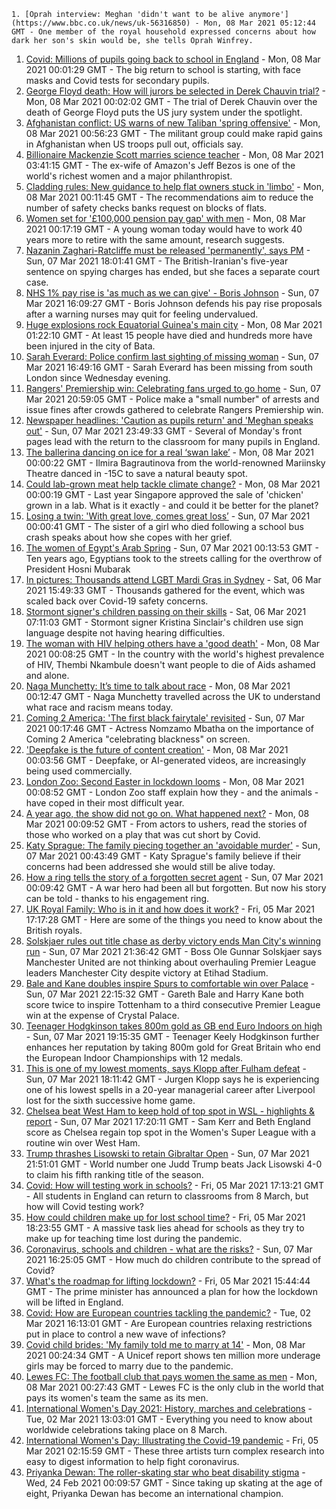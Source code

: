 
    1. [Oprah interview: Meghan 'didn't want to be alive anymore'](https://www.bbc.co.uk/news/uk-56316850) - Mon, 08 Mar 2021 05:12:44 GMT - One member of the royal household expressed concerns about how dark her son's skin would be, she tells Oprah Winfrey.
1. [Covid: Millions of pupils going back to school in England](https://www.bbc.co.uk/news/education-56293639) - Mon, 08 Mar 2021 00:01:29 GMT - The big return to school is starting, with face masks and Covid tests for secondary pupils.
1. [George Floyd death: How will jurors be selected in Derek Chauvin trial?](https://www.bbc.co.uk/news/world-us-canada-56287265) - Mon, 08 Mar 2021 00:02:02 GMT - The trial of Derek Chauvin over the death of George Floyd puts the US jury system under the spotlight.
1. [Afghanistan conflict: US warns of new Taliban 'spring offensive'](https://www.bbc.co.uk/news/world-asia-56316649) - Mon, 08 Mar 2021 00:56:23 GMT - The militant group could make rapid gains in Afghanistan when US troops pull out, officials say.
1. [Billionaire Mackenzie Scott marries science teacher](https://www.bbc.co.uk/news/business-56316950) - Mon, 08 Mar 2021 03:41:15 GMT - The ex-wife of Amazon's Jeff Bezos is one of the world's richest women and a major philanthropist.
1. [Cladding rules: New guidance to help flat owners stuck in 'limbo'](https://www.bbc.co.uk/news/business-56315729) - Mon, 08 Mar 2021 00:11:45 GMT - The recommendations aim to reduce the number of safety checks banks request on blocks of flats.
1. [Women set for '£100,000 pension pay gap' with men](https://www.bbc.co.uk/news/business-56315730) - Mon, 08 Mar 2021 00:17:19 GMT - A young woman today would have to work 40 years more to retire with the same amount, research suggests.
1. [Nazanin Zaghari-Ratcliffe must be released 'permanently', says PM](https://www.bbc.co.uk/news/uk-56313099) - Sun, 07 Mar 2021 18:01:41 GMT - The British-Iranian's five-year sentence on spying charges has ended, but she faces a separate court case.
1. [NHS 1% pay rise is 'as much as we can give' - Boris Johnson](https://www.bbc.co.uk/news/uk-56313199) - Sun, 07 Mar 2021 16:09:27 GMT - Boris Johnson defends his pay rise proposals after a warning nurses may quit for feeling undervalued.
1. [Huge explosions rock Equatorial Guinea's main city](https://www.bbc.co.uk/news/world-africa-56311677) - Mon, 08 Mar 2021 01:22:10 GMT - At least 15 people have died and hundreds more have been injured in the city of Bata.
1. [Sarah Everard: Police confirm last sighting of missing woman](https://www.bbc.co.uk/news/uk-england-london-56315011) - Sun, 07 Mar 2021 16:49:16 GMT - Sarah Everard has been missing from south London since Wednesday evening.
1. [Rangers' Premiership win: Celebrating fans urged to go home](https://www.bbc.co.uk/news/uk-scotland-glasgow-west-56312051) - Sun, 07 Mar 2021 20:59:05 GMT - Police make a "small number" of arrests and issue fines after crowds gathered to celebrate Rangers Premiership win.
1. [Newspaper headlines: 'Caution as pupils return' and 'Meghan speaks out'](https://www.bbc.co.uk/news/blogs-the-papers-56316429) - Sun, 07 Mar 2021 23:49:33 GMT - Several of Monday's front pages lead with the return to the classroom for many pupils in England.
1. [The ballerina dancing on ice for a real ‘swan lake’](https://www.bbc.co.uk/news/world-europe-56300514) - Mon, 08 Mar 2021 00:00:22 GMT - Ilmira Bagrautinova from the world-renowned Mariinsky Theatre danced in -15C to save a natural beauty spot.
1. [Could lab-grown meat help tackle climate change?](https://www.bbc.co.uk/news/science-environment-56294169) - Mon, 08 Mar 2021 00:00:19 GMT - Last year Singapore approved the sale of 'chicken' grown in a lab. What is it exactly - and could it be better for the planet?
1. [Losing a twin: 'With great love, comes great loss’](https://www.bbc.co.uk/news/uk-northern-ireland-56264812) - Sun, 07 Mar 2021 00:00:41 GMT - The sister of a girl who died following a school bus crash speaks about how she copes with her grief.
1. [The women of Egypt's Arab Spring](https://www.bbc.co.uk/news/stories-56195248) - Sun, 07 Mar 2021 00:13:53 GMT - Ten years ago, Egyptians took to the streets calling for the overthrow of President Hosni Mubarak
1. [In pictures: Thousands attend LGBT Mardi Gras in Sydney](https://www.bbc.co.uk/news/world-australia-56307356) - Sat, 06 Mar 2021 15:49:33 GMT - Thousands gathered for the event, which was scaled back over Covid-19 safety concerns.
1. [Stormont signer's children passing on their skills](https://www.bbc.co.uk/news/uk-northern-ireland-56266968) - Sat, 06 Mar 2021 07:11:03 GMT - Stormont signer Kristina Sinclair's children use sign language despite not having hearing difficulties.
1. [The woman with HIV helping others have a 'good death'](https://www.bbc.co.uk/news/stories-56282751) - Mon, 08 Mar 2021 00:08:25 GMT - In the country with the world's highest prevalence of HIV, Thembi Nkambule doesn't want people to die of Aids ashamed and alone.
1. [Naga Munchetty: It’s time to talk about race](https://www.bbc.co.uk/news/stories-56253480) - Mon, 08 Mar 2021 00:12:47 GMT - Naga Munchetty travelled across the UK to understand what race and racism means today.
1. [Coming 2 America: 'The first black fairytale' revisited](https://www.bbc.co.uk/news/entertainment-arts-56281904) - Sun, 07 Mar 2021 00:17:46 GMT - Actress Nomzamo Mbatha on the importance of Coming 2 America "celebrating blackness" on screen.
1. ['Deepfake is the future of content creation'](https://www.bbc.co.uk/news/business-56278411) - Mon, 08 Mar 2021 00:03:56 GMT - Deepfake, or AI-generated videos, are increasingly being used commercially.
1. [London Zoo: Second Easter in lockdown looms](https://www.bbc.co.uk/news/uk-england-london-56217098) - Mon, 08 Mar 2021 00:08:52 GMT - London Zoo staff explain how they - and the animals - have coped in their most difficult year.
1. [A year ago, the show did not go on. What happened next?](https://www.bbc.co.uk/news/entertainment-arts-56153030) - Mon, 08 Mar 2021 00:09:52 GMT - From actors to ushers, read the stories of those who worked on a play that was cut short by Covid.
1. [Katy Sprague: The family piecing together an 'avoidable murder'](https://www.bbc.co.uk/news/uk-england-cambridgeshire-56216488) - Sun, 07 Mar 2021 00:43:49 GMT - Katy Sprague's family believe if their concerns had been addressed she would still be alive today.
1. [How a ring tells the story of a forgotten secret agent](https://www.bbc.co.uk/news/stories-56215177) - Sun, 07 Mar 2021 00:09:42 GMT - A war hero had been all but forgotten. But now his story can be told - thanks to his engagement ring.
1. [UK Royal Family: Who is in it and how does it work?](https://www.bbc.co.uk/news/uk-56201331) - Fri, 05 Mar 2021 17:17:28 GMT - Here are some of the things you need to know about the British royals.
1. [Solskjaer rules out title chase as derby victory ends Man City's winning run](https://www.bbc.co.uk/sport/football/56227458) - Sun, 07 Mar 2021 21:36:42 GMT - Boss Ole Gunnar Solskjaer says Manchester United are not thinking about overhauling Premier League leaders Manchester City despite victory at Etihad Stadium.
1. [Bale and Kane doubles inspire Spurs to comfortable win over Palace](https://www.bbc.co.uk/sport/football/56227459) - Sun, 07 Mar 2021 22:15:32 GMT - Gareth Bale and Harry Kane both score twice to inspire Tottenham to a third consecutive Premier League win at the expense of Crystal Palace.
1. [Teenager Hodgkinson takes 800m gold as GB end Euro Indoors on high](https://www.bbc.co.uk/sport/athletics/56314513) - Sun, 07 Mar 2021 19:15:35 GMT - Teenager Keely Hodgkinson further enhances her reputation by taking 800m gold for Great Britain who end the European Indoor Championships with 12 medals.
1. [This is one of my lowest moments, says Klopp after Fulham defeat](https://www.bbc.co.uk/sport/football/56315449) - Sun, 07 Mar 2021 18:11:42 GMT - Jurgen Klopp says he is experiencing one of his lowest spells in a 20-year managerial career after Liverpool lost for the sixth successive home game.
1. [Chelsea beat West Ham to keep hold of top spot in WSL - highlights & report](https://www.bbc.co.uk/sport/football/56227433) - Sun, 07 Mar 2021 17:20:11 GMT - Sam Kerr and Beth England score as Chelsea regain top spot in the Women's Super League with a routine win over West Ham.
1. [Trump thrashes Lisowski to retain Gibraltar Open](https://www.bbc.co.uk/sport/snooker/56315717) - Sun, 07 Mar 2021 21:51:01 GMT - World number one Judd Trump beats Jack Lisowski 4-0 to claim his fifth ranking title of the season.
1. [Covid: How will testing work in schools?](https://www.bbc.co.uk/news/education-51643556) - Fri, 05 Mar 2021 17:13:21 GMT - All students in England can return to classrooms from 8 March, but how will Covid testing work?
1. [How could children make up for lost school time?](https://www.bbc.co.uk/news/explainers-55938837) - Fri, 05 Mar 2021 18:23:55 GMT - A massive task lies ahead for schools as they try to make up for teaching time lost during the pandemic.
1. [Coronavirus, schools and children - what are the risks?](https://www.bbc.co.uk/news/health-52003804) - Sun, 07 Mar 2021 16:25:05 GMT - How much do children contribute to the spread of Covid?
1. [What's the roadmap for lifting lockdown?](https://www.bbc.co.uk/news/explainers-52530518) - Fri, 05 Mar 2021 15:44:44 GMT - The prime minister has announced a plan for how the lockdown will be lifted in England.
1. [Covid: How are European countries tackling the pandemic?](https://www.bbc.co.uk/news/explainers-53640249) - Tue, 02 Mar 2021 16:13:01 GMT - Are European countries relaxing restrictions put in place to control a new wave of infections?
1. [Covid child brides: 'My family told me to marry at 14'](https://www.bbc.co.uk/news/world-56292247) - Mon, 08 Mar 2021 00:24:34 GMT - A Unicef report shows ten million more underage girls may be forced to marry due to the pandemic.
1. [Lewes FC: The football club that pays women the same as men](https://www.bbc.co.uk/news/newsbeat-56281664) - Mon, 08 Mar 2021 00:27:43 GMT - Lewes FC is the only club in the world that pays its women's team the same as its men.
1. [International Women's Day 2021: History, marches and celebrations](https://www.bbc.co.uk/news/world-56169219) - Tue, 02 Mar 2021 13:03:01 GMT - Everything you need to know about worldwide celebrations taking place on 8 March.
1. [International Women's Day: Illustrating the Covid-19 pandemic](https://www.bbc.co.uk/news/in-pictures-56152069) - Fri, 05 Mar 2021 02:15:59 GMT - These three artists turn complex research into easy to digest information to help fight coronavirus.
1. [Priyanka Dewan: The roller-skating star who beat disability stigma](https://www.bbc.co.uk/news/world-asia-india-56080312) - Wed, 24 Feb 2021 00:09:57 GMT - Since taking up skating at the age of eight, Priyanka Dewan has become an international champion.

